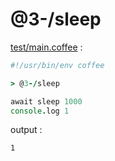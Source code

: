 [‼️]: ✏️README.mdt

# @3-/sleep

[test/main.coffee](./test/main.coffee) :

```coffee
#!/usr/bin/env coffee

> @3-/sleep

await sleep 1000
console.log 1
```

output :

```
1
```
